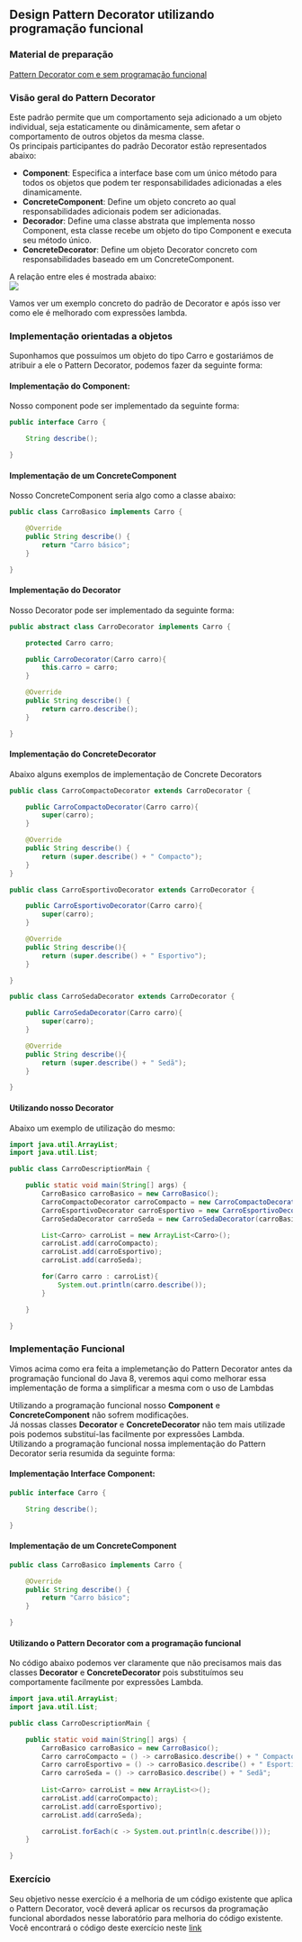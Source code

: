 ## Design Pattern Decorator utilizando programação funcional

### Material de preparação
[Pattern Decorator com e sem programação funcional](https://gssachdeva.wordpress.com/2015/12/04/java-8-lambda-expression-for-design-patterns-decorator-design-pattern/)

### Visão geral do Pattern Decorator
Este padrão permite que um comportamento seja adicionado a um objeto individual, seja estaticamente ou dinâmicamente, sem afetar o comportamento de outros objetos da mesma classe.<br/>
Os principais participantes do padrão Decorator estão representados abaixo:
 * **Component**: Especifica a interface base com um único método para todos os objetos que podem ter responsabilidades adicionadas a eles dinamicamente.
 * **ConcreteComponent**: Define um objeto concreto ao qual responsabilidades adicionais podem ser adicionadas.
 * **Decorador**: Define uma classe abstrata que implementa nosso Component, esta classe recebe um objeto do tipo Component e executa seu método único.
 * **ConcreteDecorator**: Define um objeto Decorator concreto com responsabilidades baseado em um ConcreteComponent.

A relação entre eles é mostrada abaixo:<br/>
<img src="https://gssachdeva.files.wordpress.com/2015/12/decorator.png?w=640"/>
 
Vamos ver um exemplo concreto do padrão de Decorator e após isso ver como ele é melhorado com expressões lambda.

### Implementação orientadas a objetos
Suponhamos que possuímos um objeto do tipo Carro e gostariámos de atribuir a ele o Pattern Decorator, podemos fazer da seguinte forma:

#### Implementação do Component:
Nosso component pode ser implementado da seguinte forma:
```java
public interface Carro {

    String describe();

}
```

#### Implementação de um ConcreteComponent
Nosso ConcreteComponent seria algo como a classe abaixo:
```java
public class CarroBasico implements Carro {

    @Override
    public String describe() {
        return "Carro básico";
    }

}
```

#### Implementação do Decorator
Nosso Decorator pode ser implementado da seguinte forma:
```java
public abstract class CarroDecorator implements Carro {

    protected Carro carro;

    public CarroDecorator(Carro carro){
        this.carro = carro;
    }

    @Override
    public String describe() {
        return carro.describe();
    }

}
```

#### Implementação do ConcreteDecorator
Abaixo alguns exemplos de implementação de Concrete Decorators
```java
public class CarroCompactoDecorator extends CarroDecorator {

    public CarroCompactoDecorator(Carro carro){
        super(carro);
    }

    @Override
    public String describe() {
        return (super.describe() + " Compacto");
    }
}
```

```java
public class CarroEsportivoDecorator extends CarroDecorator {

    public CarroEsportivoDecorator(Carro carro){
        super(carro);
    }

    @Override
    public String describe(){
        return (super.describe() + " Esportivo");
    }

}
```

```java
public class CarroSedaDecorator extends CarroDecorator {

    public CarroSedaDecorator(Carro carro){
        super(carro);
    }

    @Override
    public String describe(){
        return (super.describe() + " Sedã");
    }

}
```

#### Utilizando nosso Decorator
Abaixo um exemplo de utilização do mesmo:
```java
import java.util.ArrayList;
import java.util.List;

public class CarroDescriptionMain {

    public static void main(String[] args) {
        CarroBasico carroBasico = new CarroBasico();
        CarroCompactoDecorator carroCompacto = new CarroCompactoDecorator(carroBasico);
        CarroEsportivoDecorator carroEsportivo = new CarroEsportivoDecorator(carroBasico);
        CarroSedaDecorator carroSeda = new CarroSedaDecorator(carroBasico);

        List<Carro> carroList = new ArrayList<Carro>();
        carroList.add(carroCompacto);
        carroList.add(carroEsportivo);
        carroList.add(carroSeda);

        for(Carro carro : carroList){
            System.out.println(carro.describe());
        }

    }

}
```


### Implementação Funcional
Vimos acima como era feita a implemetanção do Pattern Decorator antes da programação funcional do Java 8, veremos aqui como melhorar essa implementação de forma a simplificar a mesma com o uso de Lambdas<br/>

Utilizando a programação funcional nosso **Component** e **ConcreteComponent** não sofrem modificações.<br/>
Já nossas classes **Decorator** e **ConcreteDecorator** não tem mais utilizade pois podemos substituí-las facilmente por expressões Lambda.<br/>
Utilizando a programação funcional nossa implementação do Pattern Decorator seria resumida da seguinte forma:

#### Implementação Interface Component:
```java
public interface Carro {

    String describe();

}
```

#### Implementação de um ConcreteComponent
```java
public class CarroBasico implements Carro {

    @Override
    public String describe() {
        return "Carro básico";
    }

}
```

#### Utilizando o Pattern Decorator com a programação funcional
No código abaixo podemos ver claramente que não precisamos mais das classes **Decorator** e **ConcreteDecorator** pois substituímos seu comportamente facilmente por expressões Lambda.<br/>
```java
import java.util.ArrayList;
import java.util.List;

public class CarroDescriptionMain {

    public static void main(String[] args) {
        CarroBasico carroBasico = new CarroBasico();
        Carro carroCompacto = () -> carroBasico.describe() + " Compacto";
        Carro carroEsportivo = () -> carroBasico.describe() + " Esportivo";
        Carro carroSeda = () -> carroBasico.describe() + " Sedã";
        
        List<Carro> carroList = new ArrayList<>();
        carroList.add(carroCompacto);
        carroList.add(carroEsportivo);
        carroList.add(carroSeda);

        carroList.forEach(c -> System.out.println(c.describe()));
    }

}
```

### Exercício
Seu objetivo nesse exercício é a melhoria de um código existente que aplica o Pattern Decorator, você deverá aplicar os recursos da programação funcional abordados nesse laboratório para melhoria do código existente.<br/>
Você encontrará o código deste exercício neste [link](https://github.com/corelioBH/design-app-java/tree/master/Programacao%20Funcional/src/laboratorio7/parte2/exercicio)
